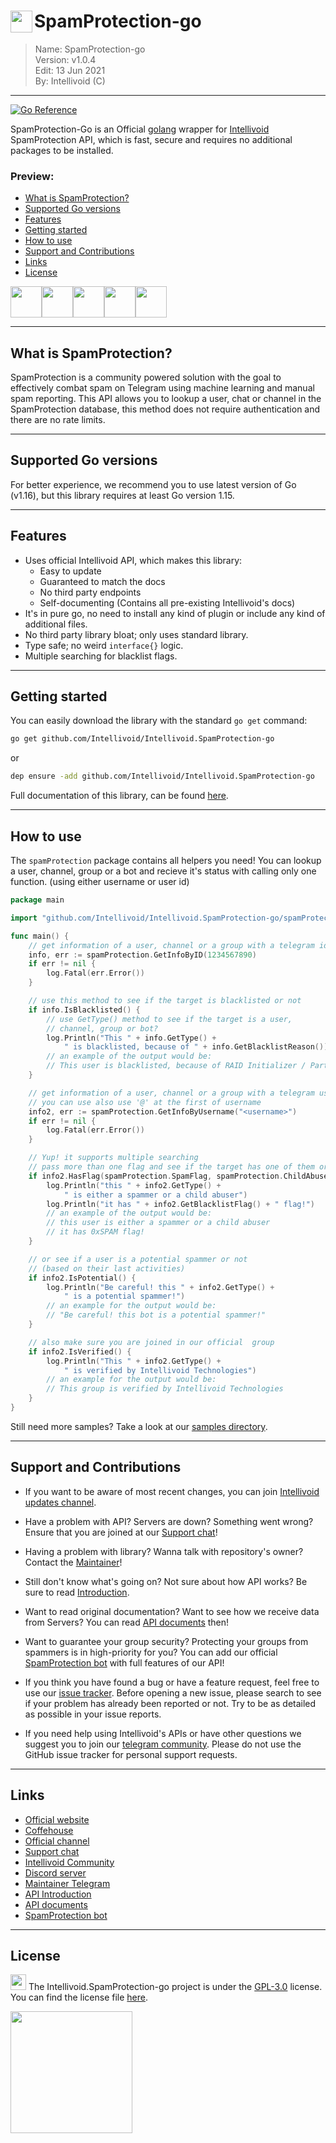 <!--
 *
 * This file is part of Intellivoid.SpamProtection-go (https://github.com/Intellivoid/Intellivoid.SpamProtection-go).
 * Copyright (c) 2021 Sayan Biswas, ALiwoto.
 *
 * This program is free software: you can redistribute it and/or modify
 * it under the terms of the GNU General Public License as published by
 * the Free Software Foundation, version 3.
 *
 * This program is distributed in the hope that it will be useful, but
 * WITHOUT ANY WARRANTY; without even the implied warranty of
 * MERCHANTABILITY or FITNESS FOR A PARTICULAR PURPOSE. See the GNU
 * General Public License for more details.
 *
 * You should have received a copy of the GNU General Public License
 * along with this program. If not, see <http://www.gnu.org/licenses/>.
-->

# <img src="https://intellivoid.net/assets/favicon/android-chrome-192x192.png" width="35px" align="left"></img> SpamProtection-go 
> Name:		SpamProtection-go	\
> Version:	v1.0.4				\
> Edit:		13 Jun 2021			\
> By:		Intellivoid (C)	

-----------------------------------------------------------
<!-- https://intellivoid.net/assets/favicon/android-chrome-192x192.png

https://intellivoid.net/assets/media/TextLogo2.svg
-->

[![Go Reference](https://pkg.go.dev/badge/github.com/Intellivoid/Intellivoid.SpamProtection-go.svg)](https://pkg.go.dev/github.com/Intellivoid/Intellivoid.SpamProtection-go)

SpamProtection-Go is an Official [golang](https://go.dev) wrapper for [Intellivoid](https://intellivoid.net) SpamProtection API, which is fast, secure and requires no additional packages to be installed.

### Preview:

 * [What is SpamProtection?](#what-is-spamprotection)
 * [Supported Go versions](#supported-go-versions)
 * [Features](#features)
 * [Getting started](#getting-started)
 * [How to use](#how-to-use)
 * [Support and Contributions](#support-and-contributions)
 * [Links](#links)
 * [License](#license)


<img src="https://raw.githubusercontent.com/aliwoto/aliwoto/main/resources/798246901916499998.gif" width="50px"></img><img src="https://raw.githubusercontent.com/aliwoto/aliwoto/main/resources/798246901916499998.gif" width="50px"></img><img src="https://raw.githubusercontent.com/aliwoto/aliwoto/main/resources/798246901916499998.gif" width="50px"></img><img src="https://raw.githubusercontent.com/aliwoto/aliwoto/main/resources/798246901916499998.gif" width="50px"></img><img src="https://raw.githubusercontent.com/aliwoto/aliwoto/main/resources/798246901916499998.gif" width="50px"></img>

<hr/>


## What is SpamProtection?

SpamProtection is a community powered solution with the goal to effectively combat spam on Telegram using machine learning and manual spam reporting.
This API allows you to lookup a user, chat or channel in the SpamProtection database, this method does not require authentication and there are no rate limits. 

<hr/>

## Supported Go versions

For better experience, we recommend you to use latest version of Go (v1.16), but this library requires at least Go version 1.15.

<hr/>

## Features

- Uses official Intellivoid API, which makes this library:
   - Easy to update
   - Guaranteed to match the docs
   - No third party endpoints
   - Self-documenting (Contains all pre-existing Intellivoid's docs)
- It's in pure go, no need to install any kind of plugin or include any kind of additional files.
- No third party library bloat; only uses standard library.
- Type safe; no weird `interface{}` logic.
- Multiple searching for blacklist flags.

<hr/>

## Getting started

You can easily download the library with the standard `go get` command:

```bash
go get github.com/Intellivoid/Intellivoid.SpamProtection-go
```
or
```bash
dep ensure -add github.com/Intellivoid/Intellivoid.SpamProtection-go
```

Full documentation of this library, can be found [here](https://pkg.go.dev/github.com/Intellivoid/Intellivoid.SpamProtection-go).

<hr/>

## How to use

The `spamProtection` package contains all helpers you need!
You can lookup a user, channel, group or a bot and recieve it's status with calling only one function. (using either username or user id) 

```go
package main

import "github.com/Intellivoid/Intellivoid.SpamProtection-go/spamProtection"

func main() {
	// get information of a user, channel or a group with a telegram id (int64)
	info, err := spamProtection.GetInfoByID(1234567890)
	if err != nil {
		log.Fatal(err.Error())
	}

	// use this method to see if the target is blacklisted or not
	if info.IsBlacklisted() {
		// use GetType() method to see if the target is a user, 
		// channel, group or bot?
		log.Println("This " + info.GetType() + 
			" is blacklisted, because of " + info.GetBlacklistReason())
		// an example of the output would be:
		// This user is blacklisted, because of RAID Initializer / Participator
	}

	// get information of a user, channel or a group with a telegram username (string)
	// you can use also use '@' at the first of username
	info2, err := spamProtection.GetInfoByUsername("<username>")
	if err != nil {
		log.Fatal(err.Error())
	}

	// Yup! it supports multiple searching
	// pass more than one flag and see if the target has one of them or not!
	if info2.HasFlag(spamProtection.SpamFlag, spamProtection.ChildAbuseFlag) {
		log.Println("this " + info2.GetType() +
			" is either a spammer or a child abuser")
		log.Println("it has " + info2.GetBlacklistFlag() + " flag!")
		// an example of the output would be:
		// this user is either a spammer or a child abuser
		// it has 0xSPAM flag!
	}

	// or see if a user is a potential spammer or not 
	// (based on their last activities)
	if info2.IsPotential() {
		log.Println("Be careful! this " + info2.GetType() +
			" is a potential spammer!")
		// an example for the output would be:
		// "Be careful! this bot is a potential spammer!"
	}

	// also make sure you are joined in our official  group
	if info2.IsVerified() {
		log.Println("This " + info2.GetType() +
			" is verified by Intellivoid Technologies")
		// an example for the output would be:
		// This group is verified by Intellivoid Technologies
	}
}
```

Still need more samples? Take a look at our [samples directory](samples).

<hr/>

## Support and Contributions

 * If you want to be aware of most recent changes, you can join [Intellivoid updates channel](https://t.me/Intellivoid).

 * Have a problem with API? Servers are down? Something went wrong? Ensure that you are joined at our [Support chat](https://t.me/IntellivoidDiscussions)!

 * Having a problem with library? Wanna talk with repository's owner? Contact the [Maintainer](https://t.me/dank_as_fuck)!

 * Still don't know what's going on? Not sure about how API works? Be sure to read [Introduction](https://docs.intellivoid.net/spamprotection/introduction).

 * Want to read original documentation? Want to see how we receive data from Servers? You can read [API documents](https://docs.intellivoid.net/spamprotection/v1/lookup) then!

 * Want to guarantee your group security? Protecting your groups from spammers is in high-priority for you? You can add our official [SpamProtection bot](https://t.me/SpamProtectionBot) with full features of our API!

 * If you think you have found a bug or have a feature request, feel free to use our [issue tracker](https://github.com/Intellivoid/Intellivoid.SpamProtection-go/issues). Before opening a new issue, please search to see if your problem has already been reported or not.  Try to be as detailed as possible in your issue reports.
 
 * If you need help using Intellivoid's APIs or have other questions we suggest you to join our [telegram community](https://t.me/IntellivoidCommunity).  Please do not use the GitHub issue tracker for personal support requests.

<hr/>

## Links

 * [Official website](https://intellivoid.net)
 * [Coffehouse](https://coffeehouse.intellivoid.net)
 * [Official channel](https://t.me/Intellivoid)
 * [Support chat](https://t.me/IntellivoidDiscussions)
 * [Intellivoid Community](https://t.me/IntellivoidCommunity)
 * [Discord server](https://discord.gg/euNkxEKPJb)
 * [Maintainer Telegram](https://t.me/dank_as_fuck)
 * [API Introduction](https://docs.intellivoid.net/spamprotection/introduction)
 * [API documents](https://docs.intellivoid.net/spamprotection/v1/lookup)
 * [SpamProtection bot](https://t.me/SpamProtectionBot)

<hr/>

## License

<img src="https://raw.githubusercontent.com/aliwoto/aliwoto/main/resources/Something_that_looks_like_Diamond.png" width="25px"></img> The Intellivoid.SpamProtection-go project is under the [GPL-3.0](https://opensource.org/licenses/GPL-3.0) license. You can find the license file [here](LICENSE).


<img src="https://intellivoid.net/assets/media/TextLogo2.svg" width="195px">
